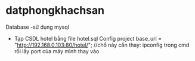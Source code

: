 # datphongkhachsan
Database
-sử dụng mysql 
- Tạp CSDL hotel bằng file hotel.sql
Config project
base_url = "http://192.168.0.103:80/hotel/"; //chổ này cần thay: ipconfig trong cmd rồi lấy port của máy mình thay vào
    
